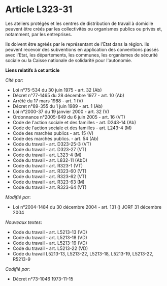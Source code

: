 # Article L323-31

Les ateliers protégés et les centres de distribution de travail à domicile peuvent être créés par les collectivités ou
organismes publics ou privés et, notamment, par les entreprises.

Ils doivent être agréés par le représentant de l'Etat dans la région. Ils peuvent recevoir des subventions en application des
conventions passés avec l'Etat, les départements, les communes, les organismes de sécurité sociale ou la Caisse nationale de
solidarité pour l'autonomie.

**Liens relatifs à cet article**

_Cité par_:

  - Loi n°75-534 du 30 juin 1975 - art. 32 (Ab)
  - Décret n°77-1465 du 28 décembre 1977 - art. 10 (Ab)
  - Arrêté du 17 mars 1988 - art. 1 (V)
  - Décret n°89-355 du 1 juin 1989 - art. 1 (Ab)
  - Loi n°2000-37 du 19 janvier 2000 - art. 32 (V)
  - Ordonnance n°2005-649 du 6 juin 2005 - art. 16 (VT)
  - Code de l'action sociale et des familles - art. D243-14 (Ab)
  - Code de l'action sociale et des familles - art. L243-4 (M)
  - Code des marchés publics - art. 15 (V)
  - Code des marchés publics. - art. 54 (Ab)
  - Code du travail - art. D323-25-3 (VT)
  - Code du travail - art. D323-27 (VT)
  - Code du travail - art. L323-4 (M)
  - Code du travail - art. L832-11 (AbD)
  - Code du travail - art. R323-1 (VT)
  - Code du travail - art. R323-60 (VT)
  - Code du travail - art. R323-62 (VT)
  - Code du travail - art. R323-63 (M)
  - Code du travail - art. R323-64 (VT)

_Modifié par_:

  - Loi n°2004-1484 du 30 décembre 2004 - art. 131 () JORF 31 décembre 2004

_Nouveaux textes_:

  - Code du travail - art. L5213-13 (VD)
  - Code du travail - art. L5213-18 (VD)
  - Code du travail - art. L5213-19 (VD)
  - Code du travail - art. L5213-22 (VD)
  - Code du travail L5213-13, L5213-22, L5213-18, L5213-19, L5213-22, R5213-9

_Codifié par_:

  - Décret n°73-1046 1973-11-15
